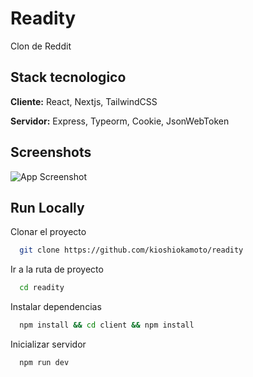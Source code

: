
# Readity

Clon de Reddit


## Stack tecnologico
**Cliente:** React, Nextjs, TailwindCSS

**Servidor:** Express, Typeorm, Cookie, JsonWebToken

  
## Screenshots

![App Screenshot](https://via.placeholder.com/468x300?text=App+Screenshot+Here)

  
## Run Locally

Clonar el proyecto
```bash
  git clone https://github.com/kioshiokamoto/readity
```

Ir a la ruta de proyecto

```bash
  cd readity
```

Instalar dependencias

```bash
  npm install && cd client && npm install
```

Inicializar servidor

```bash
  npm run dev
```

  